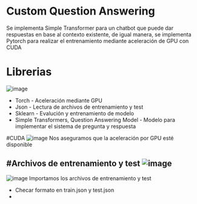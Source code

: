 # Custom Question Answering
Se implementa Simple Transformer para un chatbot que puede dar respuestas en base al contexto existente, de igual manera, se implementa Pytorch para realizar el entrenamiento mediante aceleración de GPU con CUDA

# Librerias 
![image](https://github.com/user-attachments/assets/2c30a544-3f17-45da-85d9-446d96288c9d)

* Torch - Aceleración mediante GPU
* Json - Lectura de archivos de entrenamiento y test
* Sklearn - Evalución y entrenamiento de modelo
* Simple Transformers, Question Answering Model - Modelo para implementar el sistema de pregunta y respuesta

#CUDA
![image](https://github.com/user-attachments/assets/40d3ac13-fdfc-474a-980b-6d63b5e3a522)
Nos aseguramos que la aceleración por GPU esté disponible

#Archivos de entrenamiento y test
![image](https://github.com/user-attachments/assets/827c5d2d-03d8-4e2d-b6f0-0f3dedd27799)
------------------------------------------------------------------
![image](https://github.com/user-attachments/assets/37bf9ba2-924d-4a56-9c3c-f79add1aea2e)
Importamos los archivos de entrenamiento y test 
- Checar formato en train.json y test.json
- 

